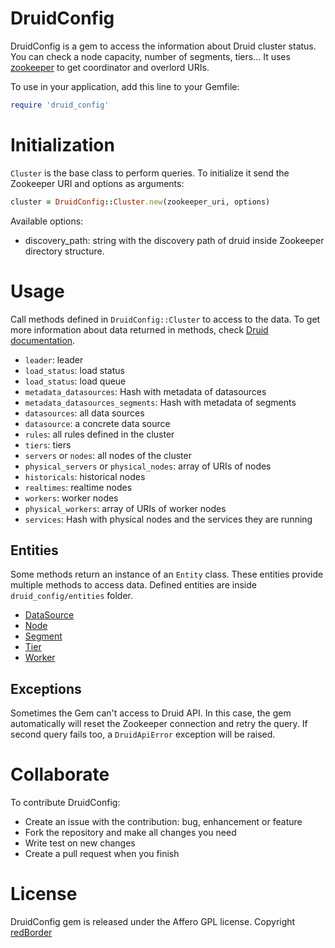 # DruidConfig

DruidConfig is a gem to access the information about Druid cluster status. You can check a node capacity, number of segments, tiers... It uses [zookeeper](https://zookeeper.apache.org/) to get coordinator and overlord URIs.

To use in your application, add this line to your Gemfile:

```ruby
require 'druid_config'
```

# Initialization

`Cluster` is the base class to perform queries. To initialize it send the Zookeeper URI and options as arguments:

```ruby
cluster = DruidConfig::Cluster.new(zookeeper_uri, options)
```

Available options:
* discovery_path: string with the discovery path of druid inside Zookeeper directory structure.

# Usage

Call methods defined in `DruidConfig::Cluster` to access to the data. To get more information about data returned in methods, check [Druid documentation](http://druid.io/docs/0.8.1/design/coordinator.html).

* `leader`: leader
* `load_status`: load status
* `load_status`: load queue
* `metadata_datasources`: Hash with metadata of datasources
* `metadata_datasources_segments`: Hash with metadata of segments
* `datasources`: all data sources
* `datasource`: a concrete data source
* `rules`: all rules defined in the cluster
* `tiers`: tiers
* `servers` or `nodes`: all nodes of the cluster
* `physical_servers` or `physical_nodes`: array of URIs of nodes
* `historicals`: historical nodes
* `realtimes`: realtime nodes
* `workers`: worker nodes
* `physical_workers`: array of URIs of worker nodes
* `services`: Hash with physical nodes and the services they are running

## Entities

Some methods return an instance of an `Entity` class. These entities provide multiple methods to access data. Defined entities are inside `druid_config/entities` folder.

* [DataSource]()
* [Node]()
* [Segment]()
* [Tier]()
* [Worker]()

## Exceptions

Sometimes the Gem can't access to Druid API. In this case, the gem automatically will reset the Zookeeper connection and retry the query. If second query fails too, a `DruidApiError` exception will be raised.

# Collaborate

To contribute DruidConfig:

* Create an issue with the contribution: bug, enhancement or feature
* Fork the repository and make all changes you need
* Write test on new changes
* Create a pull request when you finish

# License

DruidConfig gem is released under the Affero GPL license. Copyright [redBorder](http://redborder.net)